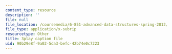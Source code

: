 ```yaml
---
content_type: resource
description: ''
file: null
file_location: /coursemedia/6-851-advanced-data-structures-spring-2012/90b29e8f9a025da3befc42b74e0c7223_3e1ZF1L1VhY.vtt
file_type: application/x-subrip
resourcetype: Other
title: 3play caption file
uid: 90b29e8f-9a02-5da3-befc-42b74e0c7223
---
```


